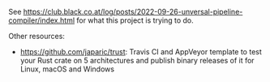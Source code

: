 See https://club.black.co.at/log/posts/2022-09-26-unversal-pipeline-compiler/index.html for what this project is trying to do.

Other resources:
* https://github.com/japaric/trust: Travis CI and AppVeyor template to test your Rust crate on 5 architectures and publish binary releases of it for Linux, macOS and Windows
